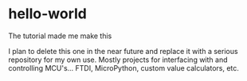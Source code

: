 # hello-world
The tutorial made me make this

I plan to delete this one in the near future and replace it with a serious repository for my own use. Mostly projects for interfacing with
and controlling MCU's... FTDI, MicroPython, custom value calculators, etc.

